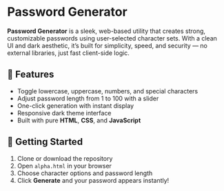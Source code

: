 # Password Generator

**Password Generator** is a sleek, web-based utility that creates strong, customizable passwords using user-selected character sets. With a clean UI and dark aesthetic, it’s built for simplicity, speed, and security — no external libraries, just fast client-side logic.

## 🔐 Features

- Toggle lowercase, uppercase, numbers, and special characters
- Adjust password length from 1 to 100 with a slider
- One-click generation with instant display
- Responsive dark theme interface
- Built with pure **HTML**, **CSS**, and **JavaScript**

## 🚀 Getting Started

1. Clone or download the repository  
2. Open `alpha.html` in your browser  
3. Choose character options and password length  
4. Click **Generate** and your password appears instantly!

#
